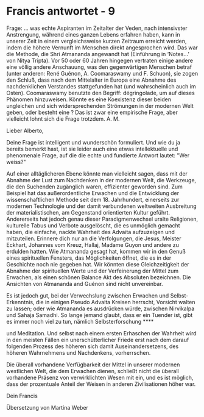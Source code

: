 # Francis antwortet - 9

Frage: &hellip; was echte Aspiranten im Zeitalter der Veden, nach intensivster Anstrengung, w&auml;hrend eines ganzen Lebens erfahren haben, kann in unserer Zeit in einem vergleichsweise kurzen Zeitraum erreicht werden, indem die h&ouml;here Vernunft im Menschen direkt angesprochen wird. Das war die Methode, die Shri Atmananda angewandt hat (Einf&uuml;hrung in &lsquo;Notes&hellip;&rsquo; von Nitya Tripta). Vor 50 oder 60 Jahren hingegen vertraten einige andere eine v&ouml;llig andere Anschauung, was den gegenw&auml;rtigen Menschen betraf (unter anderen: Ren&eacute; Gu&eacute;non, A. Coomaraswamy und F. Schuon), sie zogen den Schlu&szlig;, dass nach dem Mittelalter in Europa eine Abnahme des nachdenklichen Verstandes stattgefunden hat (und wahrscheinlich auch im Osten). Coomaraswamy benutzte den Begriff: d&eacute;gringolade, um auf dieses Ph&auml;nomen hinzuweisen. K&ouml;nnte es eine Koexistenz dieser beiden ungleichen und sich widersprechenden Str&ouml;mungen in der modernen Welt geben, oder besteht eine ? Das ist zwar eine empirische Frage, aber vielleicht lohnt sich die Frage trotzdem. A. M. 

Lieber Alberto,

Deine Frage ist intelligent und wundersch&ouml;n formuliert. Und wie du ja bereits bemerkt hast, ist sie leider auch eine etwas intellektuelle und phenomenale Frage, auf die die echte und fundierte Antwort lautet: "Wer weiss?"

Auf einer allt&auml;glicheren Ebene k&ouml;nnte man vielleicht sagen, dass mit der Abnahme der Lust zum Nachdenken in der modernen Welt, die Werkzeuge, die den Suchenden zug&auml;nglich waren, effizienter geworden sind. Zum Beispiel hat das au&szlig;erordentliche Erwachen und die Entwicklung der wissenschaftlichen Methode seit dem 18. Jahrhundert, einerseits zur modernen Technologie und der damit verbundenen weltweiten Ausbreitung der materialistischen, am Gegenstand orientierten Kultur gef&uuml;hrt. Andererseits hat jedoch genau dieser Paradigmenwechsel uralte Religionen, kulturelle Tabus und Verbote ausgel&ouml;scht, die es unm&ouml;glich gemacht haben, die einfache, nackte Wahrheit des Advaita aufzuzeigen und mitzuteilen. Erinnere dich nur an die Verfolgungen, die Jesus, Meister Eckhart, Johannes vom Kreuz, Hallaj, Madame Guyon und andere zu erdulden hatten. Wie Atmananda gesagt hat, kommen wir in den Genu&szlig; eines spirituellen Fensters, das M&ouml;glichkeiten &ouml;ffnet, die es in der Geschichte noch nie gegeben hat. Wir k&ouml;nnten diese Gleichzeitigkeit der Abnahme der spirituellen Werte und der Verfeinerung der Mittel zum Erwachen, als einen sch&ouml;nen Balance Akt des Absoluten bezeichnen. Die Ansichten von Atmananda and Gu&eacute;non sind nicht unvereinbar.

Es ist jedoch gut, bei der Verwechslung zwischen Erwachen und Selbst-Erkenntnis, die in einigen Pseudo Advaita Kreisen herrscht, Vorsicht walten zu lassen; oder wie Atmananda es ausdr&uuml;cken w&uuml;rde, zwischen Nirvikalpa und Sahaja Samadhi. So lange jemand glaubt, dass er ein Tuender ist, gibt es immer noch viel zu tun, n&auml;mlich Selbsterforschung **** 

und Meditation. Und selbst nach einem ersten Erhaschen der Wahrheit wird in den meisten F&auml;llen ein unersch&uuml;tterlicher Friede erst nach dem darauf folgenden Prozess des h&ouml;heren sich damit Auseinandersetzens, des h&ouml;heren Wahrnehmens und Nachdenkens, vorherrschen.

Die &uuml;berall vorhandene Verf&uuml;gbarkeit der Mittel in unserer modernen westlichen Welt, die dem Erwachen dienen, schlie&szlig;t nicht die &uuml;berall vorhandene Pr&auml;senz von verwirklichten Wesen mit ein, und es ist m&ouml;glich, dass der prozentuale Anteil der Weisen in anderen Zivilisationen h&ouml;her war.&nbsp;

Dein Francis

&Uuml;bersetzung von Martina Weber

